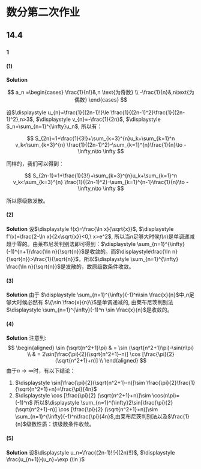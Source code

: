 # 数分第二次作业

## 14.4

### 1

#### (1)

**Solution**

$$
a_n =\begin{cases} \frac{1}{n!}&,n \text{为奇数} \\ -\frac{1}{n}&,n\text{为偶数} \end{cases}
$$

设$\displaystyle u_{n}=\frac{1}{(2n-1)!}\le \frac{1}{(2n-1)^2}\frac{1}{(2n-1)^2},n>3$, $\displaystyle v_{n}=-\frac{1}{2n}$, $\displaystyle S_n=\sum_{n=1}^{\infty}u_n$, 所以有：

$$
S_{2n}=1+\frac{1}{3!}+\sum_{k=3}^{n}u_k+\sum_{k=1}^n v_k<\sum_{k=3}^{n} \frac{1}{(2n-1)^2}-\sum_{k=1}^{n}\frac{1}{n}\to -\infty,n\to \infty
$$

同样的，我们可以得到：

$$
S_{2n-1}=1+\frac{1}{3!}+\sum_{k=3}^{n}u_k+\sum_{k=1}^n v_k<\sum_{k=3}^{n} \frac{1}{(2n-1)^2}-\sum_{k=1}^{n-1}\frac{1}{n}\to -\infty,n\to \infty
$$

所以原级数发散。

#### (2)

**Solution** 设$\displaystyle f(x)=\frac{\ln x}{\sqrt{x}}$, $\displaystyle f'(x)=\frac{2-\ln x}{2x\sqrt{x}}<0,\ x>e^2$, 所以当$n$足够大时侯$f(n)$是单调递减趋于零的。由莱布尼茨判别法即可得到：$\displaystyle \sum_{n=1}^{\infty}(-1)^{n+1}\frac{\ln n}{\sqrt{n}}$是收敛的。而$\displaystyle\frac{\ln n}{\sqrt{n}}>\frac{1}{\sqrt{n}}$，所以$\displaystyle \sum_{n=1}^{\infty} \frac{\ln n}{\sqrt{n}}$是发散的，故原级数条件收敛。

#### (3)

**Solution** 由于 $\displaystyle \sum_{n=1}^{\infty}(-1)^n\sin \frac{x}{n}$中,$n$足够大时候必然有 $\{\sin \frac{x}{n}\}$是单调递减的, 由莱布尼茨判别法$\displaystyle \sum_{n=1}^{\infty}(-1)^n \sin \frac{x}{n}$是收敛的。

#### (4)

**Solution** 注意到: 
$$
\begin{aligned}
\sin (\sqrt{n^2+1}\pi) & = \sin (\sqrt{n^2+1}\pi)-\sin(n\pi)  \\
& = 2\sin[\frac{\pi}{2}(\sqrt{n^2+1}-n)] \cos [\frac{\pi}{2} (\sqrt{n^2+1}+n)]  \\
\end{aligned}
$$
由于$n\to \infty$时，有以下结论：
1. $\displaystyle \sin[\frac{\pi}{2}(\sqrt{n^2+1}-n)]\sim \frac{\pi}{2}\frac{1}{\sqrt{n^2+1}+n}=\frac{\pi}{4n}$
2. $\displaystyle \cos [\frac{\pi}{2} (\sqrt{n^2+1}+n)]\sim \cos(n\pi)=(-1)^n$
所以$\displaystyle \sum_{n=1}^{\infty}2\sin[\frac{\pi}{2}(\sqrt{n^2+1}-n)] \cos [\frac{\pi}{2} (\sqrt{n^2+1}+n)]\sim \sum_{n=1}^{\infty}(-1)^n\frac{\pi}{4n}$,由莱布尼茨判别法以及$\frac{1}{n}$级数性质：该级数条件收敛。

#### (5)

**Solution** 设$\displaystyle u_n=\frac{(2n-1)!!}{(2n)!!}$, $\displaystyle \frac{u_{n+1}}{u_n}=\exp (\ln )$
